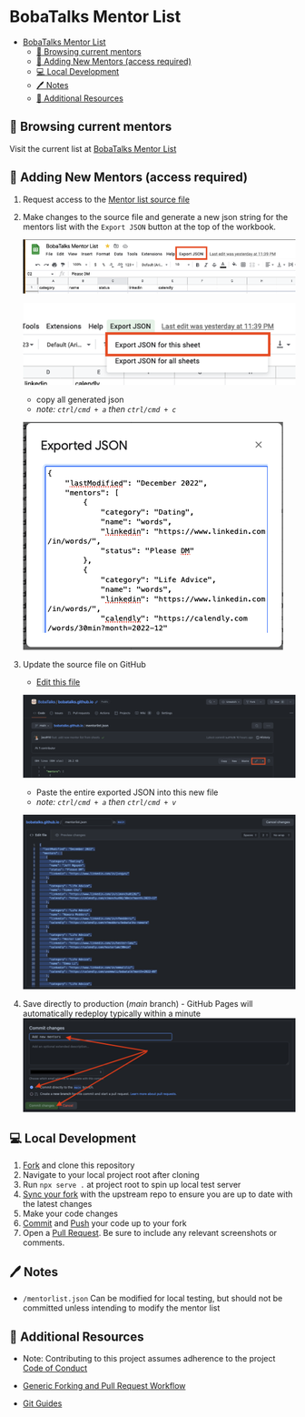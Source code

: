 # BobaTalks Mentor List

- [BobaTalks Mentor List](#bobatalks-mentor-list)
  - [:gift: Browsing current mentors](#gift-browsing-current-mentors)
  - [:rocket: Adding New Mentors (access required)](#rocket-adding-new-mentors-access-required)
  - [:computer: Local Development](#computer-local-development)
  - [:pen: Notes](#pen-notes)
  - [:book: Additional Resources](#book-additional-resources)

## :gift: Browsing current mentors

Visit the current list at [BobaTalks Mentor List](https://bobatalks.github.io)

## :rocket: Adding New Mentors (access required)

1. Request access to the [Mentor list source file](https://docs.google.com/spreadsheets/d/1niDpc344z9BqAmOH8n_n9Wj92YCv6CQv2VA27Y42wh4/edit?usp=sharing)

2. Make changes to the source file and generate a new json string for the mentors list with the `Export JSON` button at the top of the workbook.

   ![image](assets/README-export.png)

   ![image](assets/README-export-sheet.png)

   - copy all generated json
   - _note: `ctrl/cmd + a` then `ctrl/cmd + c`_

   ![image](assets/README-copy-json.png)

3. Update the source file on GitHub

   - [Edit this file](https://github.com/BobaTalks/bobatalks.github.io/blob/main/mentorlist.json)

   ![image](assets/README-github.png)

   - Paste the entire exported JSON into this new file
   - _note: `ctrl/cmd + a` then `ctrl/cmd + v`_

   ![image](assets/README-paste-json.png)

4. Save directly to production (_main_ branch) - GitHub Pages will automatically redeploy typically within a minute
   ![image](assets/README-commit-main.png)

## :computer: Local Development

1. [Fork](https://docs.github.com/en/get-started/quickstart/fork-a-repo) and clone this repository
2. Navigate to your local project root after cloning
3. Run `npx serve .` at project root to spin up local test server
4. [Sync your fork](https://docs.github.com/en/pull-requests/collaborating-with-pull-requests/working-with-forks/syncing-a-fork) with the upstream repo to ensure you are up to date with the latest changes
5. Make your code changes
6. [Commit](https://github.com/git-guides/git-commit) and [Push](https://github.com/git-guides/git-push) your code up to your fork
7. Open a [Pull Request](https://docs.github.com/en/pull-requests/collaborating-with-pull-requests/proposing-changes-to-your-work-with-pull-requests/creating-a-pull-request). Be sure to include any relevant screenshots or comments.

## :pen: Notes
- `/mentorlist.json` Can be modified for local testing, but should not be committed unless intending to modify the mentor list

## :book: Additional Resources

- Note: Contributing to this project assumes adherence to the project [Code of Conduct](CODE_OF_CONDUCT.md)

- [Generic Forking and Pull Request Workflow](https://gist.github.com/jwu910/0b7327c2c613f21d913bfae9ced57f04)

- [Git Guides](https://github.com/git-guides)
